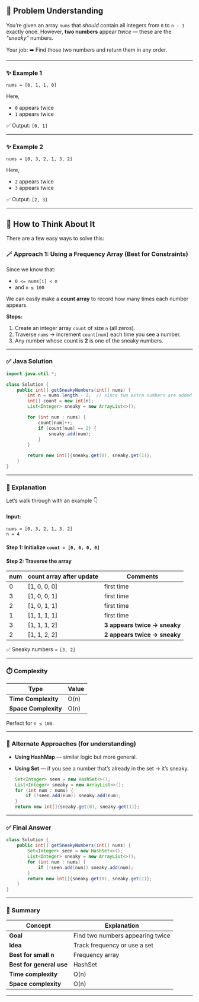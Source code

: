 ## 🧩 Problem Understanding

You’re given an array `nums` that *should* contain all integers from `0` to `n - 1` exactly once.
However, **two numbers** appear *twice* — these are the *“sneaky”* numbers.

Your job:
➡️ Find those two numbers and return them in any order.

---

### ✨ Example 1

```
nums = [0, 1, 1, 0]
```

Here,

* `0` appears twice
* `1` appears twice

✅ Output: `[0, 1]`

---

### ✨ Example 2

```
nums = [0, 3, 2, 1, 3, 2]
```

Here,

* `2` appears twice
* `3` appears twice

✅ Output: `[2, 3]`

---

## 🧠 How to Think About It

There are a few easy ways to solve this:

### 🪄 Approach 1: Using a Frequency Array (Best for Constraints)

Since we know that:

* `0 <= nums[i] < n`
* and `n ≤ 100`

We can easily make a **count array** to record how many times each number appears.

**Steps:**

1. Create an integer array `count` of size `n` (all zeros).
2. Traverse `nums` → increment `count[num]` each time you see a number.
3. Any number whose count is **2** is one of the sneaky numbers.

---

### ✅ Java Solution

```java
import java.util.*;

class Solution {
    public int[] getSneakyNumbers(int[] nums) {
        int n = nums.length - 2;  // since two extra numbers are added
        int[] count = new int[n];
        List<Integer> sneaky = new ArrayList<>();

        for (int num : nums) {
            count[num]++;
            if (count[num] == 2) {
                sneaky.add(num);
            }
        }

        return new int[]{sneaky.get(0), sneaky.get(1)};
    }
}
```

---

### 🧾 Explanation

Let’s walk through with an example 👇

#### Input:

```
nums = [0, 3, 2, 1, 3, 2]
n = 4
```

#### Step 1: Initialize `count = [0, 0, 0, 0]`

#### Step 2: Traverse the array

| num | count array after update | Comments                     |
| --- | ------------------------ | ---------------------------- |
| 0   | [1, 0, 0, 0]             | first time                   |
| 3   | [1, 0, 0, 1]             | first time                   |
| 2   | [1, 0, 1, 1]             | first time                   |
| 1   | [1, 1, 1, 1]             | first time                   |
| 3   | [1, 1, 1, 2]             | **3 appears twice → sneaky** |
| 2   | [1, 1, 2, 2]             | **2 appears twice → sneaky** |

✅ Sneaky numbers = `[3, 2]`

---

### ⏱️ Complexity

| Type                 | Value |
| -------------------- | ----- |
| **Time Complexity**  | O(n)  |
| **Space Complexity** | O(n)  |

Perfect for `n ≤ 100`.

---

### 🧠 Alternate Approaches (for understanding)

* **Using HashMap** — similar logic but more general.
* **Using Set** — if you see a number that’s already in the set → it’s sneaky.

  ```java
  Set<Integer> seen = new HashSet<>();
  List<Integer> sneaky = new ArrayList<>();
  for (int num : nums) {
      if (!seen.add(num)) sneaky.add(num);
  }
  return new int[]{sneaky.get(0), sneaky.get(1)};
  ```

---

### ✅ Final Answer

```java
class Solution {
    public int[] getSneakyNumbers(int[] nums) {
        Set<Integer> seen = new HashSet<>();
        List<Integer> sneaky = new ArrayList<>();
        for (int num : nums) {
            if (!seen.add(num)) sneaky.add(num);
        }
        return new int[]{sneaky.get(0), sneaky.get(1)};
    }
}
```

---

### 🧩 Summary

| Concept                  | Explanation                      |
| ------------------------ | -------------------------------- |
| **Goal**                 | Find two numbers appearing twice |
| **Idea**                 | Track frequency or use a set     |
| **Best for small n**     | Frequency array                  |
| **Best for general use** | HashSet                          |
| **Time complexity**      | O(n)                             |
| **Space complexity**     | O(n)                             |

---

